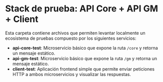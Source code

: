 # Stack de prueba: API Core + API GM + Client

Esta carpeta contiene archivos que permiten levantar localmente un ecosistema de pruebas compuesto por los siguientes servicios:

- **api-core-test**: Microservicio básico que expone la ruta `/core` y retorna un mensaje estático.
- **api-gm-test**: Microservicio básico que expone la ruta `/gm` y retorna un mensaje estático.
- **client-test**: Aplicación frontend simple que permite enviar peticiones HTTP a ambos microservicios y visualizar las respuestas.
